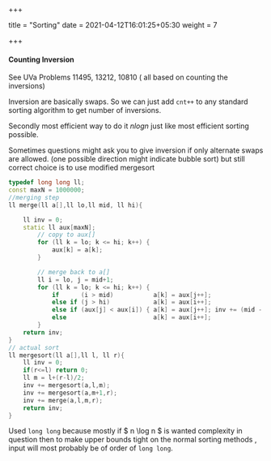 +++

title = "Sorting"
date = 2021-04-12T16:01:25+05:30
weight = 7

+++

#### Counting Inversion 

See UVa Problems 11495, 13212, 10810 ( all based on counting the inversions)

Inversion are basically swaps. So we can just add `cnt++` to any standard sorting algorithm to get number of inversions.

Secondly most efficient way to do it $nlogn$ just like most efficient sorting possible.

Sometimes questions might ask you to give inversion if only alternate swaps are allowed. (one possible direction might indicate bubble sort) but still correct choice is to use modified mergesort

````c++
typedef long long ll;
const maxN = 1000000;
//merging step
ll merge(ll a[],ll lo,ll mid, ll hi){

    ll inv = 0;
    static ll aux[maxN];
        // copy to aux[]
        for (ll k = lo; k <= hi; k++) {
            aux[k] = a[k];
        }

        // merge back to a[]
        ll i = lo, j = mid+1;
        for (ll k = lo; k <= hi; k++) {
            if      (i > mid)           a[k] = aux[j++];
            else if (j > hi)            a[k] = aux[i++];
            else if (aux[j] < aux[i]) { a[k] = aux[j++]; inv += (mid - i + 1); }
            else                        a[k] = aux[i++];
        }
    return inv;
}
// actual sort
ll mergesort(ll a[],ll l, ll r){
    ll inv = 0;
    if(r<=l) return 0;
    ll m = l+(r-l)/2;
    inv += mergesort(a,l,m);
    inv += mergesort(a,m+1,r);
    inv += merge(a,l,m,r);
    return inv;
}
````

 Used `long long` because mostly if $ n \log n $ is wanted complexity in question then to make upper bounds tight on the normal sorting methods , input will most probably be of order of `long long`.

